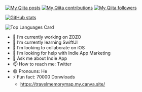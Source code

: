 [![My Qiita posts](https://qiita-badge.apiapi.app/s/tsuzuki817/posts.svg)](http://qiita.com/tsuzuki817) [![My Qiita contributions](https://qiita-badge.apiapi.app/s/tsuzuki817/contributions.svg)](http://qiita.com/tsuzuki817) [![My Qiita followers](https://qiita-badge.apiapi.app/s/tsuzuki817/followers.svg)](http://qiita.com/tsuzuki817)

[![GitHub stats](https://github-readme-stats.vercel.app/api?username=bannzai&count_private=true&theme=dracula)](https://github.com/anuraghazra/github-readme-stats)

![Top Languages Card](https://github-readme-stats.vercel.app/api/top-langs/?username=bannzai&count_private=true&theme=tokyonight&layout=compact)

- 🔭 I’m currently working on ZOZO
- 🌱 I’m currently learning SwiftUI
- 👯 I’m looking to collaborate on iOS
- 🤔 I’m looking for help with Indie App Marketing
- 💬 Ask me about Indie App
- 📫 How to reach me: Twitter
- 😄 Pronouns: He
- ⚡ Fun fact: 70000 Donwloads
  - https://travelmemorymap.my.canva.site/
